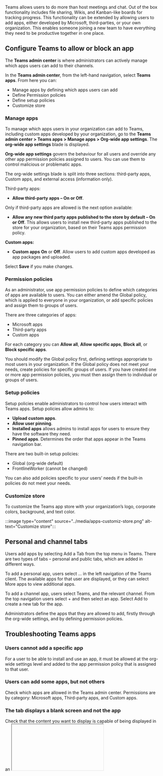 Teams allows users to do  more than host meetings and chat. Out of the box functionality includes file sharing, Wikis, and Kanban-like boards for tracking progress. This functionality can be extended by allowing users to add apps, either developed by Microsoft, third-parties, or your own organization. This enables someone joining a new team to have everything they need to be productive together in one place.

## Configure Teams to allow or block an app

The **Teams admin center** is where administrators can actively manage which apps users can add to their channels.

In the **Teams admin center**, from the left-hand navigation, select **Teams apps**. From here you can:

- Manage apps by defining which apps users can add
- Define Permission policies
- Define setup policies
- Customize store

### Manage apps

To manage which apps users in your organization can add to Teams, including custom apps developed by your organization, go to the **Teams admin center > Teams apps > Manage apps > Org-wide app settings**. The **org-wide app settings** blade is displayed.

**Org-wide app settings** govern the behaviour for all users and override any other app permission policies assigned to users. You can use them to control malicious or problematic apps.

The org-wide settings blade is split into three sections: third-party apps, Custom apps, and external access (information only).

Third-party apps:

- **Allow third-party apps – On or Off**.

Only if third-party apps are allowed is the next option available:

- **Allow any new third party apps published to the store by default – On or Off**. This allows users to install new third-party apps published to the store for your organization, based on their Teams apps permission policy.

**Custom apps:**

- **Custom apps** **On** or **Off**. Allow users to add custom apps developed as app packages and uploaded.

Select **Save** if you make changes.

### Permission policies

As an administrator, use app permission policies to define which categories of apps are available to users. You can either amend the Global policy, which is applied to everyone in your organization, or add specific policies and assign them to groups of users.

There are three categories of apps:

- Microsoft apps
- Third-party apps
- Custom apps

For each category you can **Allow all**, **Allow specific apps**, **Block all**, or **Block specific apps**.

You should modify the Global policy first, defining settings appropriate to most users in your organization. If the Global policy does not meet your needs, create policies for specific groups of users. If you have created one or more app permission policies, you must then assign them to individual or groups of users.

### Setup policies

Setup policies enable administrators to control how users interact with Teams apps. Setup policies allow admins to:

- **Upload custom apps**.
- **Allow user pinning**.
- **Installed apps** allows admins to install apps for users to ensure they have the software they need.
- **Pinned apps**. Determines the order that apps appear in the Teams navigation bar.  

There are two built-in setup policies:

- Global (org-wide default)
- FrontlineWorker (cannot be changed)

You can also add policies specific to your users’ needs if the built-in policies do not meet your needs.

### Customize store
To customize the Teams app store with your organization’s logo, corporate colors, background, and text color.

:::image type="content" source="../media/apps-customiz-store.png" alt-text="Customize store":::

## Personal and channel tabs

Users add apps by selecting Add a Tab from the top menu in Teams. There are two types of tabs – personal and public tabs, which are added in different ways.

To add a personal app, users select … in the left navigation of the Teams client. The available apps for that user are displayed, or they can select More apps to view additional apps.

To add a channel app, users select Teams, and the relevant channel. From the top navigation users select + and then select an app. Select Add to create a new tab for the app.

Administrators define the apps that they are allowed to add, firstly through the org-wide settings, and by defining permission policies.

## Troubleshooting Teams apps

### Users cannot add a specific app

For a user to be able to install and use an app, it must be allowed at the org-wide settings level and added to the app permission policy that is assigned to that user.

### Users can add some apps, but not others

Check which apps are allowed in the Teams admin center. Permissions are by category: Microsoft apps, Third-party apps, and Custom apps.

### The tab displays a blank screen and not the app

Check that the content you want to display is capable of being displayed in an <iframe>.

### Users are unable to delete an app

Users cannot uninstall an app that has been installed by admin. Check **Microsoft Teams admin center > Teams apps > Setup policies > Installed apps**.

